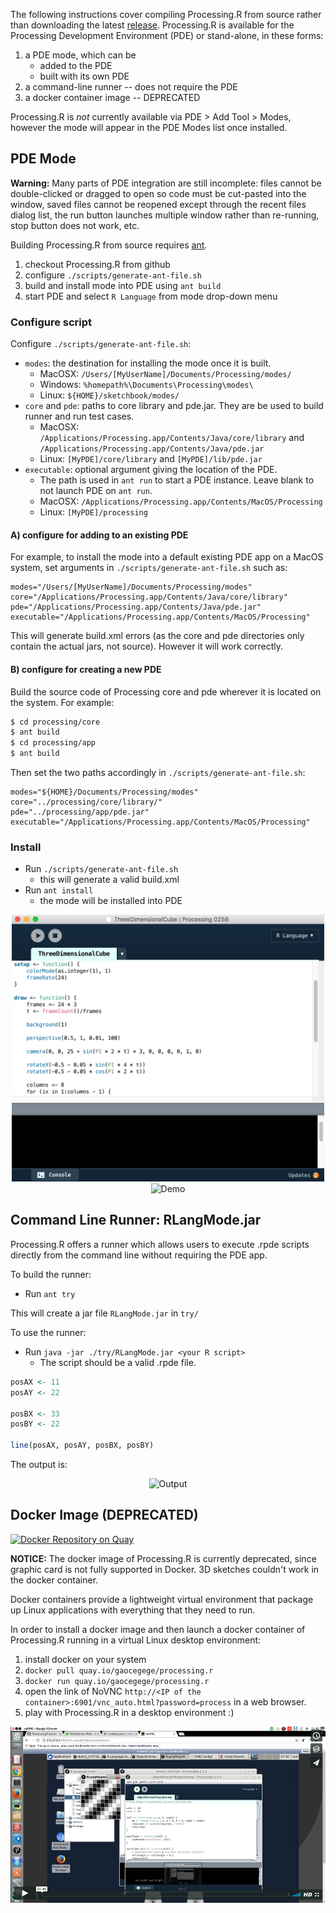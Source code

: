 The following instructions cover compiling Processing.R from source rather than downloading the latest [release](https://github.com/gaocegege/Processing.R/releases).
Processing.R is available for the Processing Development Environment (PDE) or stand-alone, in these forms:

1. a PDE mode, which can be
    - added to the PDE
    - built with its own PDE
1. a command-line runner -- does not require the PDE
1. a docker container image -- DEPRECATED

Processing.R is *not* currently available via PDE > Add Tool > Modes, however the mode will appear in the PDE Modes list once installed.

## PDE Mode

**Warning:** Many parts of PDE integration are still incomplete: files cannot be double-clicked or dragged to open so code must be cut-pasted into the window, saved files cannot be reopened except through the recent files dialog list, the run button launches multiple window rather than re-running, stop button does not work, etc.

Building Processing.R from source requires [ant](ant.apache.org/).

1. checkout Processing.R from github
1. configure `./scripts/generate-ant-file.sh`
1. build and install mode into PDE using `ant build`
1. start PDE and select `R Language` from mode drop-down menu

### Configure script

Configure `./scripts/generate-ant-file.sh`:

- `modes`: the destination for installing the mode once it is built.
  - MacOSX: `/Users/[MyUserName]/Documents/Processing/modes/`
  - Windows: `%homepath%\Documents\Processing\modes\`
  - Linux: `${HOME}/sketchbook/modes/`
- `core` and `pde`: paths to core library and pde.jar. They are be used to build runner and run test cases.
  - MacOSX: `/Applications/Processing.app/Contents/Java/core/library` and `/Applications/Processing.app/Contents/Java/pde.jar`
  - Linux: `[MyPDE]/core/library` and `[MyPDE]/lib/pde.jar`
- `executable`: optional argument giving the location of the PDE.
  - The path is used in `ant run` to start a PDE instance. Leave blank to not launch PDE on `ant run`.
  - MacOSX: `/Applications/Processing.app/Contents/MacOS/Processing`
  - Linux: `[MyPDE]/processing`

#### A) configure for adding to an existing PDE

For example, to install the mode into a default existing PDE app on a MacOS system, set arguments in `./scripts/generate-ant-file.sh` such as:

```
modes="/Users/[MyUserName]/Documents/Processing/modes"
core="/Applications/Processing.app/Contents/Java/core/library"
pde="/Applications/Processing.app/Contents/Java/pde.jar"
executable="/Applications/Processing.app/Contents/MacOS/Processing"
```

This will generate build.xml errors (as the core and pde directories only contain the actual jars, not source). However it will work correctly.

#### B) configure for creating a new PDE

Build the source code of Processing core and pde wherever it is located on the system. For example:

```bash
$ cd processing/core
$ ant build
$ cd processing/app
$ ant build
```

Then set the two paths accordingly in `./scripts/generate-ant-file.sh`:

```
modes="${HOME}/Documents/Processing/modes"
core="../processing/core/library/"
pde="../processing/app/pde.jar"
executable="/Applications/Processing.app/Contents/MacOS/Processing"
```

### Install

- Run `./scripts/generate-ant-file.sh`
  - this will generate a valid build.xml
- Run `ant install`
  - the mode will be installed into PDE

<div align="center">
	<img src="../img/editor.png" alt="Editor" width="500">
</div>

<div align="center">
	<img src="../img/demo.gif" alt="Demo" width="300">
</div>

## Command Line Runner: RLangMode.jar

Processing.R offers a runner which allows users to execute .rpde scripts directly from the command line without requiring the PDE app.

To build the runner:

- Run `ant try`

This will create a jar file `RLangMode.jar` in `try/`

To use the runner:

- Run `java -jar ./try/RLangMode.jar <your R script>`
  - The script should be a valid .rpde file.

```r
posAX <- 11
posAY <- 22

posBX <- 33
posBY <- 22

line(posAX, posAY, posBX, posBY)
```

The output is:

<div align="center">
	<img src="../img/demo.png" alt="Output" width="100">
</div>

## Docker Image (DEPRECATED)

[![Docker Repository on Quay](https://quay.io/repository/gaocegege/processing.r/status "Docker Repository on Quay")](https://quay.io/repository/gaocegege/processing.r)

**NOTICE:** The docker image of Processing.R is currently deprecated, since graphic card is not fully supported in Docker. 3D sketches couldn't work in the docker container.

Docker containers provide a lightweight virtual environment that package up Linux applications with everything that they need to run.

In order to install a docker image and then launch a docker container of Processing.R running in a virtual Linux desktop environment:

1. install docker on your system
1. `docker pull quay.io/gaocegege/processing.r`
1. `docker run quay.io/gaocegege/processing.r`
1. open the link of NoVNC `http://<IP of the container>:6901/vnc_auto.html?password=process` in a web browser.
1. play with Processing.R in a desktop environment :)

<div align="center">
	<a href="https://vimeo.com/225961911"><img src="../img/video.png" alt="Demo in Vimeo" width="600"></a>
</div>
